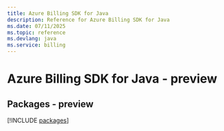 ```yaml
---
title: Azure Billing SDK for Java
description: Reference for Azure Billing SDK for Java
ms.date: 07/11/2025
ms.topic: reference
ms.devlang: java
ms.service: billing
---
```

# Azure Billing SDK for Java - preview
## Packages - preview
[!INCLUDE [packages](billing-index.md)]